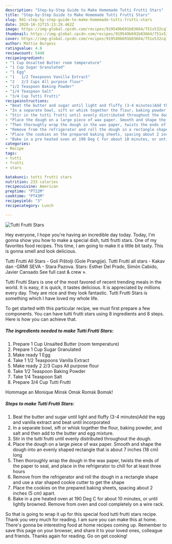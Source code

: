```yaml
---
description: "Step-by-Step Guide to Make Homemade Tutti Frutti Stars"
title: "Step-by-Step Guide to Make Homemade Tutti Frutti Stars"
slug: 941-step-by-step-guide-to-make-homemade-tutti-frutti-stars
date: 2020-10-31T15:13:29.462Z
image: https://img-global.cpcdn.com/recipes/919549b691b03664/751x532cq70/tutti-frutti-stars-recipe-main-photo.jpg
thumbnail: https://img-global.cpcdn.com/recipes/919549b691b03664/751x532cq70/tutti-frutti-stars-recipe-main-photo.jpg
cover: https://img-global.cpcdn.com/recipes/919549b691b03664/751x532cq70/tutti-frutti-stars-recipe-main-photo.jpg
author: Mattie Burgess
ratingvalue: 4.8
reviewcount: 5448
recipeingredient:
- "1 Cup Unsalted Butter room temperature"
- "1 Cup Sugar Granulated"
- "1 Egg"
- "1   1/2 Teaspoons Vanilla Extract"
- "2   2/3 Cups All purpose flour"
- "1/2 Teaspoon Baking Powder"
- "1/4 Teaspoon Salt"
- "3/4 Cup Tutti Frutti"
recipeinstructions:
- "Beat the butter and sugar until light and fluffy (3-4 minutes)Add the egg and vanilla extract and beat until incorporated"
- "In a separate bowl, sift or whisk together the flour, baking powder, and salt and then add to the butter and egg mixture."
- "Stir in the tutti frutti until evenly distributed throughout the dough."
- "Place the dough on a large piece of wax paper. Smooth and shape the dough into an evenly shaped rectangle that is about 7 inches (18 cm) long"
- "Then thoroughly wrap the dough in the wax paper, twists the ends of the paper to seal, and place in the refrigerator to chill for at least three hours"
- "Remove from the refrigerator and roll the dough in a rectangle shape and use a star shaped cookie cutter to get the shape"
- "Place the cookies on the prepared baking sheets, spacing about 2 inches (5 cm) apart."
- "Bake in a pre heated oven at 190 Deg C for about 10 minutes, or until lightly browned. Remove from oven and cool completely on a wire rack."
categories:
- Recipe
tags:
- tutti
- frutti
- stars

katakunci: tutti frutti stars 
nutrition: 233 calories
recipecuisine: American
preptime: "PT22M"
cooktime: "PT43M"
recipeyield: "3"
recipecategory: Lunch

---
```



![Tutti Frutti Stars](https://img-global.cpcdn.com/recipes/919549b691b03664/751x532cq70/tutti-frutti-stars-recipe-main-photo.jpg)

Hey everyone, I hope you're having an incredible day today. Today, I'm gonna show you how to make a special dish, tutti frutti stars. One of my favorites food recipes. This time, I am going to make it a little bit tasty. This is gonna smell and look delicious.

Tutti Frutti All Stars - Goli Pištolji (Gole Prangije). Tutti Frutti all stars - Kakav dan -GRMI SEVA - Stara Pazova. Stars: Esther Del Prado, Simón Cabido, Javier Cansado See full cast &amp; crew ».

Tutti Frutti Stars is one of the most favored of recent trending meals in the world. It is easy, it is quick, it tastes delicious. It is appreciated by millions every day. They are nice and they look fantastic. Tutti Frutti Stars is something which I have loved my whole life.


To get started with this particular recipe, we must first prepare a few components. You can have tutti frutti stars using 8 ingredients and 8 steps. Here is how you can achieve that.

<!--inarticleads1-->

##### The ingredients needed to make Tutti Frutti Stars:

1. Prepare 1 Cup Unsalted Butter (room temperature)
1. Prepare 1 Cup Sugar Granulated
1. Make ready 1 Egg
1. Take 1   1/2 Teaspoons Vanilla Extract
1. Make ready 2   2/3 Cups All purpose flour
1. Take 1/2 Teaspoon Baking Powder
1. Take 1/4 Teaspoon Salt
1. Prepare 3/4 Cup Tutti Frutti


Hommage an Monique Minsk Omsk Romsk Bomsk! 

<!--inarticleads2-->

##### Steps to make Tutti Frutti Stars:

1. Beat the butter and sugar until light and fluffy (3-4 minutes)Add the egg and vanilla extract and beat until incorporated
1. In a separate bowl, sift or whisk together the flour, baking powder, and salt and then add to the butter and egg mixture.
1. Stir in the tutti frutti until evenly distributed throughout the dough.
1. Place the dough on a large piece of wax paper. Smooth and shape the dough into an evenly shaped rectangle that is about 7 inches (18 cm) long
1. Then thoroughly wrap the dough in the wax paper, twists the ends of the paper to seal, and place in the refrigerator to chill for at least three hours
1. Remove from the refrigerator and roll the dough in a rectangle shape and use a star shaped cookie cutter to get the shape
1. Place the cookies on the prepared baking sheets, spacing about 2 inches (5 cm) apart.
1. Bake in a pre heated oven at 190 Deg C for about 10 minutes, or until lightly browned. Remove from oven and cool completely on a wire rack.




So that is going to wrap it up for this special food tutti frutti stars recipe. Thank you very much for reading. I am sure you can make this at home. There's gonna be interesting food at home recipes coming up. Remember to save this page on your browser, and share it to your loved ones, colleague and friends. Thanks again for reading. Go on get cooking!
